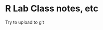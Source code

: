 R Lab Class notes, etc
========================================================

Try to upload to git